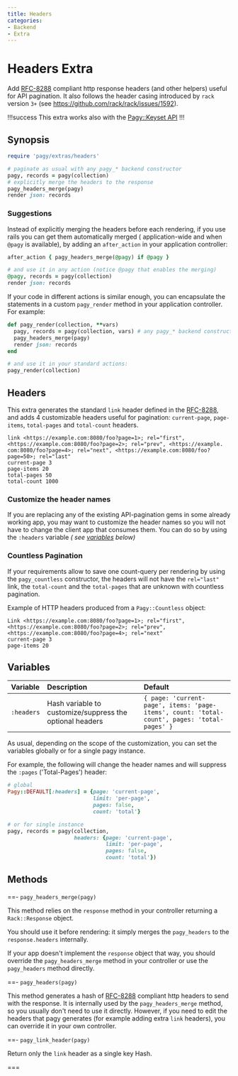 ```yaml
---
title: Headers
categories:
- Backend
- Extra
---
```


# Headers Extra

Add [RFC-8288](https://tools.ietf.org/html/rfc8288) compliant http response headers (and other helpers) useful for API
pagination. It also follows the header casing introduced by `rack` version `3+` (see https://github.com/rack/rack/issues/1592).

!!!success
This extra works also with the [Pagy::Keyset API](/docs/api/keyset.md)
!!!

## Synopsis

```ruby pagy.rb (initializer)
require 'pagy/extras/headers'
```

```ruby Controller (action)
# paginate as usual with any pagy_* backend constructor
pagy, records = pagy(collection)
# explicitly merge the headers to the response
pagy_headers_merge(pagy)
render json: records
```

### Suggestions

Instead of explicitly merging the headers before each rendering, if you use rails you can get them automatically merged (
application-wide and when `@pagy` is available), by adding an `after_action` in your application controller:

```ruby Controller (after_action)
after_action { pagy_headers_merge(@pagy) if @pagy }

# and use it in any action (notice @pagy that enables the merging)
@pagy, records = pagy(collection)
render json: records
```

If your code in different actions is similar enough, you can encapsulate the statements in a custom `pagy_render` method in your
application controller. For example:

```ruby Controller (pagy_render)
def pagy_render(collection, **vars)
  pagy, records = pagy(collection, vars) # any pagy_* backend constructor works
  pagy_headers_merge(pagy)
  render json: records
end

# and use it in your standard actions:
pagy_render(collection)
```

## Headers

This extra generates the standard `link` header defined in the
[RFC-8288](https://tools.ietf.org/html/rfc8288), and adds 4 customizable headers useful for pagination: `current-page`,
`page-items`, `total-pages` and `total-count` headers.

```text Example of the default HTTP headers
link <https://example.com:8080/foo?page=1>; rel="first", <https://example.com:8080/foo?page=2>; rel="prev", <https://example.
com:8080/foo?page=4>; rel="next", <https://example.com:8080/foo?page=50>; rel="last"
current-page 3
page-items 20
total-pages 50
total-count 1000
```

### Customize the header names

If you are replacing any of the existing API-pagination gems in some already working app, you may want to customize the header
names so you will not have to change the client app that consumes them. You can do so by using the `:headers` variable _(
see [variables](#variables) below)_

### Countless Pagination

If your requirements allow to save one count-query per rendering by using the `pagy_countless` constructor, the headers will
not have the `rel="last"` link, the `total-count` and the `total-pages` that are unknown with countless pagination.

Example of HTTP headers produced from a `Pagy::Countless` object:

```text
Link <https://example.com:8080/foo?page=1>; rel="first", <https://example.com:8080/foo?page=2>; rel="prev", <https://example.com:8080/foo?page=4>; rel="next"
current-page 3
page-items 20
```

## Variables

| Variable   | Description                                              | Default                                                                                     |
|:-----------|:---------------------------------------------------------|:--------------------------------------------------------------------------------------------|
| `:headers` | Hash variable to customize/suppress the optional headers | `{ page: 'current-page', items: 'page-items', count: 'total-count', pages: 'total-pages' }` |

As usual, depending on the scope of the customization, you can set the variables globally or for a single pagy instance.

For example, the following will change the header names and will suppress the `:pages` ('Total-Pages') header:

```ruby pagy.rb (initializer)
# global
Pagy::DEFAULT[:headers] = {page: 'current-page', 
                           limit: 'per-page', 
                           pages: false, 
                           count: 'total'}
```

```ruby Controller
# or for single instance
pagy, records = pagy(collection, 
                     headers: {page: 'current-page', 
                               limit: 'per-page', 
                               pages: false, 
                               count: 'total'})
```

## Methods

==- `pagy_headers_merge(pagy)`

This method relies on the `response` method in your controller returning a `Rack::Response` object.

You should use it before rendering: it simply merges the `pagy_headers` to the `response.headers` internally.

If your app doesn't implement the `response` object that way, you should override the `pagy_headers_merge` method in your
controller or use the `pagy_headers` method directly.

==- `pagy_headers(pagy)`

This method generates a hash of [RFC-8288](https://tools.ietf.org/html/rfc8288) compliant http headers to send with the
response. It is internally used by the `pagy_headers_merge` method, so you usually don't need to use it directly. However, if you
need to edit the headers that pagy generates (for example adding extra `link` headers), you can override it in your own
controller.
   
==- `pagy_link_header(pagy)`

Return only the `link` header as a single key Hash.

===
